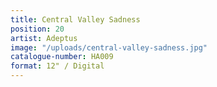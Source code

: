 ```yaml
---
title: Central Valley Sadness
position: 20
artist: Adeptus
image: "/uploads/central-valley-sadness.jpg"
catalogue-number: HA009
format: 12" / Digital
---
```


